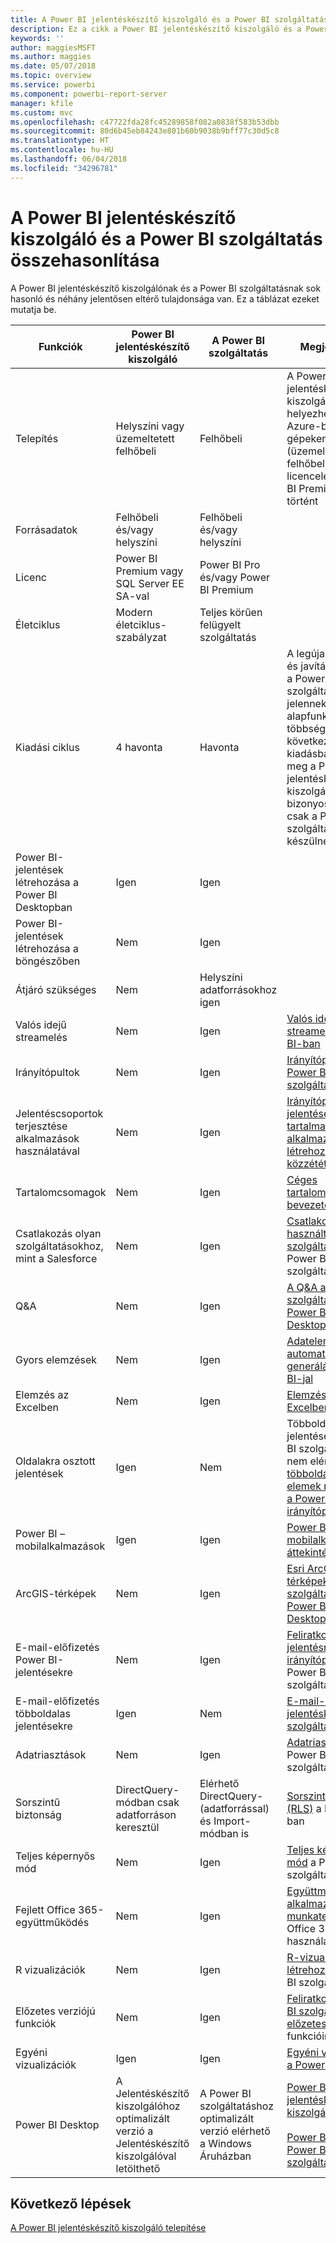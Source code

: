 ```yaml
---
title: A Power BI jelentéskészítő kiszolgáló és a Power BI szolgáltatás összehasonlítása
description: Ez a cikk a Power BI jelentéskészítő kiszolgáló és a Power BI szolgáltatás funkcióit hasonlítja össze.
keywords: ''
author: maggiesMSFT
ms.author: maggies
ms.date: 05/07/2018
ms.topic: overview
ms.service: powerbi
ms.component: powerbi-report-server
manager: kfile
ms.custom: mvc
ms.openlocfilehash: c47722fda28fc45289858f082a0838f583b53dbb
ms.sourcegitcommit: 80d6b45eb84243e801b60b9038b9bff77c30d5c8
ms.translationtype: HT
ms.contentlocale: hu-HU
ms.lasthandoff: 06/04/2018
ms.locfileid: "34296781"
---
```

# <a name="comparing-power-bi-report-server-and-the-power-bi-service"></a>A Power BI jelentéskészítő kiszolgáló és a Power BI szolgáltatás összehasonlítása

A Power BI jelentéskészítő kiszolgálónak és a Power BI szolgáltatásnak sok hasonló és néhány jelentősen eltérő tulajdonsága van. Ez a táblázat ezeket mutatja be.

| Funkciók | Power BI jelentéskészítő kiszolgáló | A Power BI szolgáltatás | Megjegyzések
|---------|---------|---------|---------|
| Telepítés | Helyszíni vagy üzemeltetett felhőbeli | Felhőbeli | A Power BI jelentéskészítő kiszolgáló akkor helyezhető üzembe Azure-beli virtuális gépeken (üzemeltetett felhőbeli) ha licencelése a Power BI Premiummal történt
| Forrásadatok | Felhőbeli és/vagy helyszíni | Felhőbeli és/vagy helyszíni |  
| Licenc | Power BI Premium vagy SQL Server EE SA-val | Power BI Pro és/vagy Power BI Premium |  
| Életciklus | Modern életciklus-szabályzat | Teljes körűen felügyelt szolgáltatás |  
| Kiadási ciklus | 4 havonta | Havonta | A legújabb funkciók és javítások először a Power BI szolgáltatáshoz jelennek meg. Az alapfunkciók többsége a következő néhány kiadásban jelenik meg a Power BI jelentéskészítő kiszolgálóhoz; bizonyos funkciók csak a Power BI szolgáltatáshoz készülnek.
| Power BI-jelentések létrehozása a Power BI Desktopban | Igen | Igen |  
| Power BI-jelentések létrehozása a böngészőben | Nem | Igen |  
| Átjáró szükséges | Nem | Helyszíni adatforrásokhoz igen |  
| Valós idejű streamelés | Nem | Igen | [Valós idejű streamelés a Power BI-ban](../service-real-time-streaming.md)
| Irányítópultok | Nem | Igen | [Irányítópultok a Power BI szolgáltatásban](../service-dashboards.md) 
| Jelentéscsoportok terjesztése alkalmazások használatával | Nem | Igen | [Irányítópultokat és jelentéseket tartalmazó alkalmazások létrehozása és közzététele](../service-create-distribute-apps.md) 
| Tartalomcsomagok | Nem | Igen | [Céges tartalomcsomagok: bevezetés](../service-organizational-content-pack-introduction.md) 
| Csatlakozás olyan szolgáltatásokhoz, mint a Salesforce | Nem | Igen | [Csatlakozás a használt szolgáltatásokhoz](../service-connect-to-services.md) a Power BI szolgáltatással
| Q&A | Nem | Igen | [A Q&A a Power BI szolgáltatásban és a Power BI Desktopban](../power-bi-q-and-a.md) 
| Gyors elemzések | Nem | Igen | [Adatelemzések automatikus generálása a Power BI-jal](../service-insights.md) 
| Elemzés az Excelben | Nem | Igen | [Elemzés az Excelben](../service-analyze-in-excel.md) 
| Oldalakra osztott jelentések | Igen | Nem | Többoldalas jelentések a Power BI szolgáltatásban nem elérhetők, de [többoldalasjelentés-elemek rögzíthetők a Power BI irányítópultokon](https://docs.microsoft.com/sql/reporting-services/pin-reporting-services-items-to-power-bi-dashboards)
| Power BI – mobilalkalmazások | Igen | Igen | [Power BI-mobilalkalmazások áttekintése](../mobile-apps-for-mobile-devices.md) 
| ArcGIS-térképek | Nem | Igen | [Esri ArcGIS-térképek a Power BI szolgáltatásban és a Power BI Desktopban](../power-bi-visualization-arcgis.md)
| E-mail-előfizetés Power BI-jelentésekre | Nem | Igen | [Feliratkozás jelentésre vagy irányítópultra](../service-report-subscribe.md) a Power BI szolgáltatásban 
| E-mail-előfizetés többoldalas jelentésekre | Igen | Nem | [E-mail-kézbesítés a jelentéskészítő szolgáltatásban](https://docs.microsoft.com/sql/reporting-services/subscriptions/e-mail-delivery-in-reporting-services)  
| Adatriasztások | Nem | Igen | [Adatriasztások](../service-set-data-alerts.md) a Power BI szolgáltatásban
| Sorszintű biztonság | DirectQuery-módban csak adatforráson keresztül | Elérhető DirectQuery- (adatforrással) és Import-módban is | [Sorszintű biztonság (RLS)](../service-admin-rls.md) a Power BI-ban 
| Teljes képernyős mód | Nem | Igen | [Teljes képernyős mód](../service-fullscreen-mode.md) a Power BI szolgáltatásban 
| Fejlett Office 365-együttműködés | Nem | Igen | [Együttműködés egy alkalmazás-munkaterületen](../service-collaborate-power-bi-workspace.md) az Office 365 használatával 
| R vizualizációk | Nem | Igen | [R-vizualizációk létrehozása](../service-r-visuals.md) a Power BI szolgáltatásban  
| Előzetes verziójú funkciók | Nem | Igen | [Feliratkozás a Power BI szolgáltatás előzetes verziójú](../service-preview-features.md) funkcióira 
| Egyéni vizualizációk | Igen | Igen | [Egyéni vizualizációk a Power BI-ban](../power-bi-custom-visuals.md) 
| Power BI Desktop | A Jelentéskészítő kiszolgálóhoz optimalizált verzió a Jelentéskészítő kiszolgálóval letölthető | A Power BI szolgáltatáshoz optimalizált verzió elérhető a Windows Áruházban | [Power BI Desktop a jelentéskészítő kiszolgálóhoz](https://powerbi.microsoft.com/report-server/) <br><br> [Power BI Desktop a Power BI szolgáltatáshoz](http://aka.ms/pbidesktopstore)

## <a name="next-steps"></a>Következő lépések
[A Power BI jelentéskészítő kiszolgáló telepítése](install-report-server.md)  



